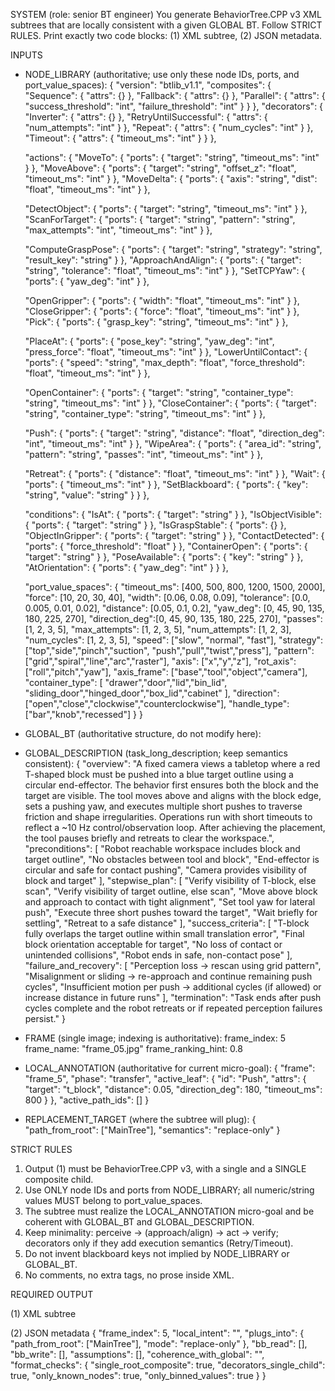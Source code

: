SYSTEM (role: senior BT engineer)
You generate BehaviorTree.CPP v3 XML subtrees that are locally consistent with a given GLOBAL BT.
Follow STRICT RULES. Print exactly two code blocks: (1) XML subtree, (2) JSON metadata.

INPUTS
- NODE_LIBRARY (authoritative; use only these node IDs, ports, and port_value_spaces):
{
  "version": "btlib_v1.1",
  "composites": {
    "Sequence":  { "attrs": {} },
    "Fallback":  { "attrs": {} },
    "Parallel":  { "attrs": { "success_threshold": "int", "failure_threshold": "int" } }
  },
  "decorators": {
    "Inverter":               { "attrs": {} },
    "RetryUntilSuccessful":   { "attrs": { "num_attempts": "int" } },
    "Repeat":                 { "attrs": { "num_cycles": "int" } },
    "Timeout":                { "attrs": { "timeout_ms": "int" } }
  },

  "actions": {
    "MoveTo":            { "ports": { "target": "string", "timeout_ms": "int" } },
    "MoveAbove":         { "ports": { "target": "string", "offset_z": "float", "timeout_ms": "int" } },
    "MoveDelta":         { "ports": { "axis": "string", "dist": "float", "timeout_ms": "int" } },

    "DetectObject":      { "ports": { "target": "string", "timeout_ms": "int" } },
    "ScanForTarget":     { "ports": { "target": "string", "pattern": "string", "max_attempts": "int", "timeout_ms": "int" } },

    "ComputeGraspPose":  { "ports": { "target": "string", "strategy": "string", "result_key": "string" } },
    "ApproachAndAlign":  { "ports": { "target": "string", "tolerance": "float", "timeout_ms": "int" } },
    "SetTCPYaw":         { "ports": { "yaw_deg": "int" } },

    "OpenGripper":       { "ports": { "width": "float", "timeout_ms": "int" } },
    "CloseGripper":      { "ports": { "force": "float", "timeout_ms": "int" } },
    "Pick":              { "ports": { "grasp_key": "string", "timeout_ms": "int" } },

    "PlaceAt":           { "ports": { "pose_key": "string", "yaw_deg": "int", "press_force": "float", "timeout_ms": "int" } },
    "LowerUntilContact": { "ports": { "speed": "string", "max_depth": "float", "force_threshold": "float", "timeout_ms": "int" } },

    "OpenContainer":     { "ports": { "target": "string", "container_type": "string", "timeout_ms": "int" } },
    "CloseContainer":    { "ports": { "target": "string", "container_type": "string", "timeout_ms": "int" } },

    "Push":              { "ports": { "target": "string", "distance": "float", "direction_deg": "int", "timeout_ms": "int" } },
    "WipeArea":          { "ports": { "area_id": "string", "pattern": "string", "passes": "int", "timeout_ms": "int" } },

    "Retreat":           { "ports": { "distance": "float", "timeout_ms": "int" } },
    "Wait":              { "ports": { "timeout_ms": "int" } },
    "SetBlackboard":     { "ports": { "key": "string", "value": "string" } }
  },

  "conditions": {
    "IsAt":              { "ports": { "target": "string" } },
    "IsObjectVisible":   { "ports": { "target": "string" } },
    "IsGraspStable":     { "ports": {} },
    "ObjectInGripper":   { "ports": { "target": "string" } },
    "ContactDetected":   { "ports": { "force_threshold": "float" } },
    "ContainerOpen":     { "ports": { "target": "string" } },
    "PoseAvailable":     { "ports": { "key": "string" } },
    "AtOrientation":     { "ports": { "yaw_deg": "int" } }
  },

  "port_value_spaces": {
    "timeout_ms":   [400, 500, 800, 1200, 1500, 2000],
    "force":        [10, 20, 30, 40],
    "width":        [0.06, 0.08, 0.09],
    "tolerance":    [0.0, 0.005, 0.01, 0.02],
    "distance":     [0.05, 0.1, 0.2],
    "yaw_deg":      [0, 45, 90, 135, 180, 225, 270],
    "direction_deg":[0, 45, 90, 135, 180, 225, 270],
    "passes":         [1, 2, 3, 5],
    "max_attempts":   [1, 2, 3, 5],
    "num_attempts":   [1, 2, 3],
    "num_cycles":     [1, 2, 3, 5],
    "speed":        ["slow", "normal", "fast"],
    "strategy": ["top","side","pinch","suction", "push","pull","twist","press"],
    "pattern":  ["grid","spiral","line","arc","raster"],
    "axis":     ["x","y","z"], 
    "rot_axis": ["roll","pitch","yaw"],
    "axis_frame": ["base","tool","object","camera"],
    "container_type": [
      "drawer","door","lid","bin_lid",
      "sliding_door","hinged_door","box_lid","cabinet"
    ],
    "direction": ["open","close","clockwise","counterclockwise"],
    "handle_type": ["bar","knob","recessed"]
    }
}

- GLOBAL_BT (authoritative structure, do not modify here):
<BehaviorTree ID="MainTree">
  <Sequence>
    <Fallback>
      <Condition ID="IsObjectVisible" target="t_block"/>
      <Action ID="ScanForTarget" target="t_block" pattern="grid" max_attempts="3" timeout_ms="1500"/>
    </Fallback>
    <Fallback>
      <Condition ID="IsObjectVisible" target="t_target"/>
      <Action ID="ScanForTarget" target="t_target" pattern="grid" max_attempts="3" timeout_ms="1500"/>
    </Fallback>
    <Action ID="MoveAbove" target="t_block" offset_z="0.02" timeout_ms="1200"/>
    <Action ID="ApproachAndAlign" target="t_block" tolerance="0.005" timeout_ms="1200"/>
    <Action ID="SetTCPYaw" yaw_deg="180"/>
    <Repeat num_cycles="3">
      <Action ID="Push" target="t_block" distance="0.05" direction_deg="180" timeout_ms="800"/>
    </Repeat>
    <Action ID="Retreat" distance="0.1" timeout_ms="800"/>
    <Action ID="Wait" timeout_ms="400"/>
  </Sequence>
</BehaviorTree>

- GLOBAL_DESCRIPTION (task_long_description; keep semantics consistent):
{
  "overview": "A fixed camera views a tabletop where a red T-shaped block must be pushed into a blue target outline using a circular end-effector. The behavior first ensures both the block and the target are visible. The tool moves above and aligns with the block edge, sets a pushing yaw, and executes multiple short pushes to traverse friction and shape irregularities. Operations run with short timeouts to reflect a ~10 Hz control/observation loop. After achieving the placement, the tool pauses briefly and retreats to clear the workspace.",
  "preconditions": [
    "Robot reachable workspace includes block and target outline",
    "No obstacles between tool and block",
    "End-effector is circular and safe for contact pushing",
    "Camera provides visibility of block and target"
  ],
  "stepwise_plan": [
    "Verify visibility of T-block, else scan",
    "Verify visibility of target outline, else scan",
    "Move above block and approach to contact with tight alignment",
    "Set tool yaw for lateral push",
    "Execute three short pushes toward the target",
    "Wait briefly for settling",
    "Retreat to a safe distance"
  ],
  "success_criteria": [
    "T-block fully overlaps the target outline within small translation error",
    "Final block orientation acceptable for target",
    "No loss of contact or unintended collisions",
    "Robot ends in safe, non-contact pose"
  ],
  "failure_and_recovery": [
    "Perception loss → rescan using grid pattern",
    "Misalignment or sliding → re-approach and continue remaining push cycles",
    "Insufficient motion per push → additional cycles (if allowed) or increase distance in future runs"
  ],
  "termination": "Task ends after push cycles complete and the robot retreats or if repeated perception failures persist."
}

- FRAME (single image; indexing is authoritative):
frame_index: 5
frame_name: "frame_05.jpg"
frame_ranking_hint: 0.8

- LOCAL_ANNOTATION (authoritative for current micro-goal):
{
  "frame": "frame_5",
  "phase": "transfer",
  "active_leaf": {
    "id": "Push",
    "attrs": {
      "target": "t_block",
      "distance": 0.05,
      "direction_deg": 180,
      "timeout_ms": 800
    }
  },
  "active_path_ids": []
}

- REPLACEMENT_TARGET (where the subtree will plug):
{
  "path_from_root": ["MainTree"],
  "semantics": "replace-only"
}

STRICT RULES
1) Output (1) must be BehaviorTree.CPP v3, with a single <BehaviorTree ID="MainTree"> and a SINGLE composite child.
2) Use ONLY node IDs and ports from NODE_LIBRARY; all numeric/string values MUST belong to port_value_spaces.
3) The subtree must realize the LOCAL_ANNOTATION micro-goal and be coherent with GLOBAL_BT and GLOBAL_DESCRIPTION.
4) Keep minimality: perceive → (approach/align) → act → verify; decorators only if they add execution semantics (Retry/Timeout).
5) Do not invent blackboard keys not implied by NODE_LIBRARY or GLOBAL_BT.
6) No comments, no extra tags, no prose inside XML.

REQUIRED OUTPUT

(1) XML subtree
<BehaviorTree ID="MainTree">
    <Sequence>
        <!-- minimal, binned, library-only -->
    </Sequence>
</BehaviorTree>

(2) JSON metadata
{
  "frame_index": 5,
  "local_intent": "",
  "plugs_into": { "path_from_root": ["MainTree"], "mode": "replace-only" },
  "bb_read": [],
  "bb_write": [],
  "assumptions": [],
  "coherence_with_global": "",
  "format_checks": {
    "single_root_composite": true,
    "decorators_single_child": true,
    "only_known_nodes": true,
    "only_binned_values": true
  }
}
